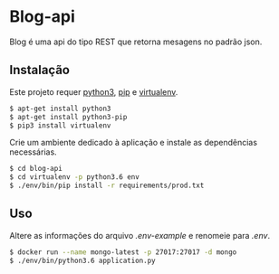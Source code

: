 #   Blog-api

Blog é uma api do tipo REST que retorna mesagens no padrão json.

## Instalação 

Este projeto requer [python3](https://www.python.org/downloads/), [pip](https://pypi.org/project/pip/) e [virtualenv](https://virtualenv.pypa.io/en/latest/installation/).

``` bash
$ apt-get install python3
$ apt-get install python3-pip
$ pip3 install virtualenv
```
Crie um ambiente dedicado à aplicação e instale as dependências necessárias. 

``` bash
$ cd blog-api
$ cd virtualenv -p python3.6 env
$ ./env/bin/pip install -r requirements/prod.txt
```

## Uso

Altere as informações do arquivo *.env-example* e renomeie para *.env*.

```bash
$ docker run --name mongo-latest -p 27017:27017 -d mongo
$ ./env/bin/python3.6 application.py
```